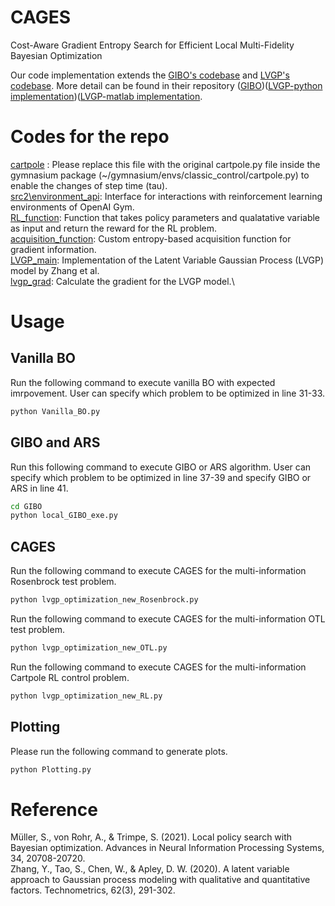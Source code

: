 # CAGES
Cost-Aware Gradient Entropy Search for Efficient Local
Multi-Fidelity Bayesian Optimization

Our code implementation extends the [GIBO's codebase](https://arxiv.org/abs/2106.11899) and [LVGP's codebase](https://arxiv.org/abs/1806.07504). More detail can be found in their repository ([GIBO](https://github.com/sarmueller/gibo/tree/main))([LVGP-python implementation](https://github.com/balaranjan/LVGP/tree/main))([LVGP-matlab implementation](https://doi.org/10.1080/00401706.2019.1638834).

# Codes for the repo
[cartpole](https://github.com/PaulsonLab/CAGES/blob/1c9525c7246ac3c7511f79fa02d784f689c59aed/cartpole.py) : Please replace this file with the original cartpole.py file inside the gymnasium package (~/gymnasium/envs/classic_control/cartpole.py) to enable the changes of step time (tau).\
[src2\environment_api](URL): Interface for interactions with reinforcement learning environments of OpenAI Gym.\
[RL_function](URL): Function that takes policy parameters and qualatative variable as input and return the reward for the RL problem.\
[acquisition_function](URL): Custom entropy-based acquisition function for gradient information.\
[LVGP_main](URL): Implementation of the Latent Variable Gaussian Process (LVGP) model by Zhang et al.\
[lvgp_grad](URL): Calculate the gradient for the LVGP model.\

# Usage
Vanilla BO
------------------------------
Run the following command to execute vanilla BO with expected imrpovement. User can specify which problem to be optimized in line 31-33.
```sh
python Vanilla_BO.py
```

GIBO and ARS
------------------------------
Run this following command to execute GIBO or ARS algorithm. User can specify which problem to be optimized in line 37-39 and specify GIBO or ARS in line 41.
```sh
cd GIBO
python local_GIBO_exe.py
```

CAGES
------------------------------
Run the following command to execute CAGES for the multi-information Rosenbrock test problem.
```sh
python lvgp_optimization_new_Rosenbrock.py
```

Run the following command to execute CAGES for the multi-information OTL test problem.
```sh
python lvgp_optimization_new_OTL.py
```

Run the following command to execute CAGES for the multi-information Cartpole RL control problem.
```sh
python lvgp_optimization_new_RL.py
```

Plotting
------------------------------
Please run the following command to generate plots.
```sh
python Plotting.py
```
# Reference
Müller, S., von Rohr, A., & Trimpe, S. (2021). Local policy search with Bayesian optimization. Advances in Neural Information Processing Systems, 34, 20708-20720.\
Zhang, Y., Tao, S., Chen, W., & Apley, D. W. (2020). A latent variable approach to Gaussian process modeling with qualitative and quantitative factors. Technometrics, 62(3), 291-302.
